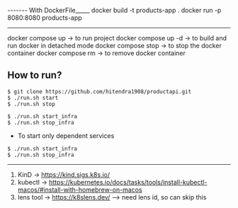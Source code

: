 
------- With DockerFile_____
docker build -t products-app .
docker run -p 8080:8080 products-app

----
docker compose up -> to run project
docker compose up -d -> to build and run docker in detached mode
docker compose stop -> to stop the docker container
docker compose rm -> to remove docker container

## How to run?

```shell
$ git clone https://github.com/hitendra1908/productapi.git
$ ./run.sh start
$ ./run.sh stop

$ ./run.sh start_infra
$ ./run.sh stop_infra
```

* To start only dependent services

```shell
$ ./run.sh start_infra
$ ./run.sh stop_infra
```
-------------------
1. KinD -> https://kind.sigs.k8s.io/
2. kubectl -> https://kubernetes.io/docs/tasks/tools/install-kubectl-macos/#install-with-homebrew-on-macos
3. lens tool -> https://k8slens.dev/  --> need lens id, so can skip this
